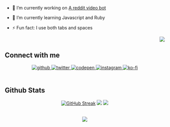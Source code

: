 

- 🔭 I’m currently working on [A reddit video bot](https://github.com/elebumm/RedditVideoMakerBot)
  
- 🌱 I’m currently learning Javascript and Ruby    

- ⚡ Fun fact: I use both tabs and spaces  

<a href="https://discord.com/users/511724576674414600">
 <img align="right" src="https://lanyard-profile-readme.vercel.app/api/511724576674414600" /> </a>
<br/>  


## Connect with me  


<div align="center">
<a href="https://github.com/JasonLovesDoggo" target="_blank">
<img src=https://img.shields.io/badge/github-%2324292e.svg?&style=for-the-badge&logo=github&logoColor=white alt=github style="margin-bottom: 5px;" />
</a>
<a href="https://twitter.com/JasonLovesDoggo" target="_blank">
<img src=https://img.shields.io/badge/twitter-%2300acee.svg?&style=for-the-badge&logo=twitter&logoColor=white alt=twitter style="margin-bottom: 5px;" />
</a>
<a href="https://codepen.com/JasonWasChosen" target="_blank">
<img src=https://img.shields.io/badge/codepen-%23131417.svg?&style=for-the-badge&logo=codepen&logoColor=white alt=codepen style="margin-bottom: 5px;" />
</a>
<a href="https://instagram.com/BellaTheDogeee" target="_blank">
<img src=https://img.shields.io/badge/instagram-%23000000.svg?&style=for-the-badge&logo=instagram&logoColor=white alt=instagram style="margin-bottom: 5px;" />
</a>  
<a href="https://ko-fi.com/D1D35K2X7"><img src="https://ko-fi.com/img/githubbutton_sm.svg" alt="ko-fi"></a>

</div>  

<br/>  


## Github Stats  
<div align="center"> 
<a href="https://git.io/streak-stats"><img src="http://github-readme-streak-stats.herokuapp.com?user=JasonLovesDoggo&amp;theme=github-dark-blue&amp;hide_border=true" alt="GitHub Streak"></a>

<a href="https://github.com/JasonLovesDoggo">
  <img src="https://github-readme-stats.vercel.app/api?username=JasonLovesDoggo&show_icons=true&hide_border=true&count_private=true&theme=github_dark&include_all_commits=true" /></a>
   <a href="https://wakatime.com/@JasonLovesDoggo">
  <img src="https://github-readme-stats.vercel.app/api/wakatime/?username=JasonLovesDoggo&layout=compact&theme=github_dark&hide_border=true" />
</a>
  </div> 
<br/>  

<br/>  

<div align="center">
<img src="https://komarev.com/ghpvc/?username=JasonLovesDoggo&&style=flat-square" align="center" />
</div>  
  

<br/>  
